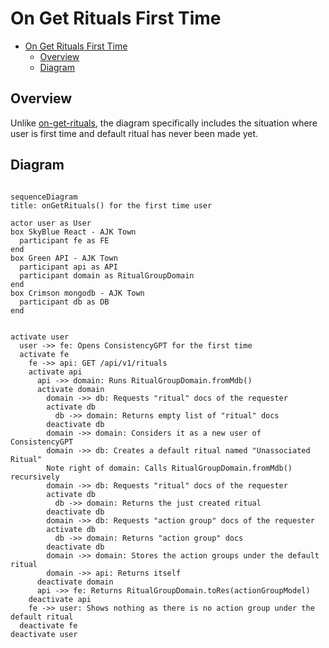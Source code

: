 # On Get Rituals First Time

<!-- TOC -->

- [On Get Rituals First Time](#on-get-rituals-first-time)
  - [Overview](#overview)
  - [Diagram](#diagram)

<!-- /TOC -->

## Overview

Unlike [on-get-rituals](./on-get-rituals.md), the diagram specifically includes the situation where user is first time and default ritual has never been made yet.


## Diagram

```mermaid

sequenceDiagram
title: onGetRituals() for the first time user

actor user as User
box SkyBlue React - AJK Town
  participant fe as FE
end
box Green API - AJK Town
  participant api as API
  participant domain as RitualGroupDomain
end
box Crimson mongodb - AJK Town
  participant db as DB
end


activate user
  user ->> fe: Opens ConsistencyGPT for the first time
  activate fe
    fe ->> api: GET /api/v1/rituals
    activate api
      api ->> domain: Runs RitualGroupDomain.fromMdb()
      activate domain
        domain ->> db: Requests "ritual" docs of the requester
        activate db
          db ->> domain: Returns empty list of "ritual" docs
        deactivate db
        domain ->> domain: Considers it as a new user of ConsistencyGPT
        domain ->> db: Creates a default ritual named "Unassociated Ritual"
        Note right of domain: Calls RitualGroupDomain.fromMdb() recursively
        domain ->> db: Requests "ritual" docs of the requester
        activate db
          db ->> domain: Returns the just created ritual
        deactivate db
        domain ->> db: Requests "action group" docs of the requester
        activate db
          db ->> domain: Returns "action group" docs
        deactivate db
        domain ->> domain: Stores the action groups under the default ritual
        domain ->> api: Returns itself
      deactivate domain
      api ->> fe: Returns RitualGroupDomain.toRes(actionGroupModel)
    deactivate api
    fe ->> user: Shows nothing as there is no action group under the default ritual
  deactivate fe
deactivate user
```